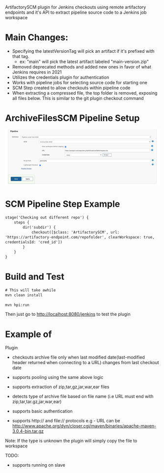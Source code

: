 ArtifactorySCM plugin for Jenkins checkouts using remote artifactory endpoints and it's API to extract pipeline source code to a Jenkins job workspace

# Main Changes:
 - Specifying the latestVersionTag will pick an artifact if it's prefixed with that tag. 
   - ex: "main" will pick the latest artifact labeled "main-version.zip"
 - Removed deprecated methods and added new ones in favor of what Jenkins requires in 2021
 - Utilizes the credentials plugin for authentication
 - Works with pipeline jobs for selecting source code for starting one
 - SCM Step created to allow checkouts within pipeline code
 - When extracting a compressed file, the top folder is removed, exposing all files below. This is similar to the git plugin checkout command 


# ArchiveFilesSCM Pipeline Setup
![ArchiveFilesSCM Integration](images/pipelineInputArchiveFilesSCM.png)

# SCM Pipeline Step Example

```
stage('Checking out different repo') {
    steps {
        dir('subdir') {
            checkout([$class: 'ArtifactorySCM', url: 'https://artifactory-endpoint.com/repofolder', clearWorkspace: true, credentialsId: 'cred_id'])
        }
    }
}
```

# Build and Test
```
# This will take awhile
mvn clean install

mvn hpi:run
```

Then just go to <http://localhost:8080/jenkins> to test the plugin

# Example of

Plugin

- checkouts archive file only when last modified date(last-modified header returned when connecting to a URL) changes from last checkout date

- supports pooling using the same above logic

- supports extraction of zip,tar,gz,jar,war,ear files

- detects type of archive file based on file name (i.e URL must end with zip,tar,tar.gz,jar,war,ear)

- supports basic authentication

- supports http:// and file:// protocols e.g - URL can be
http://www.apache.org/dyn/closer.cgi/maven/binaries/apache-maven-3.0.4-bin.tar.gz

Note: If the type is unknown the plugin will simply copy the file to workspace

TODO: 
- supports running on slave
